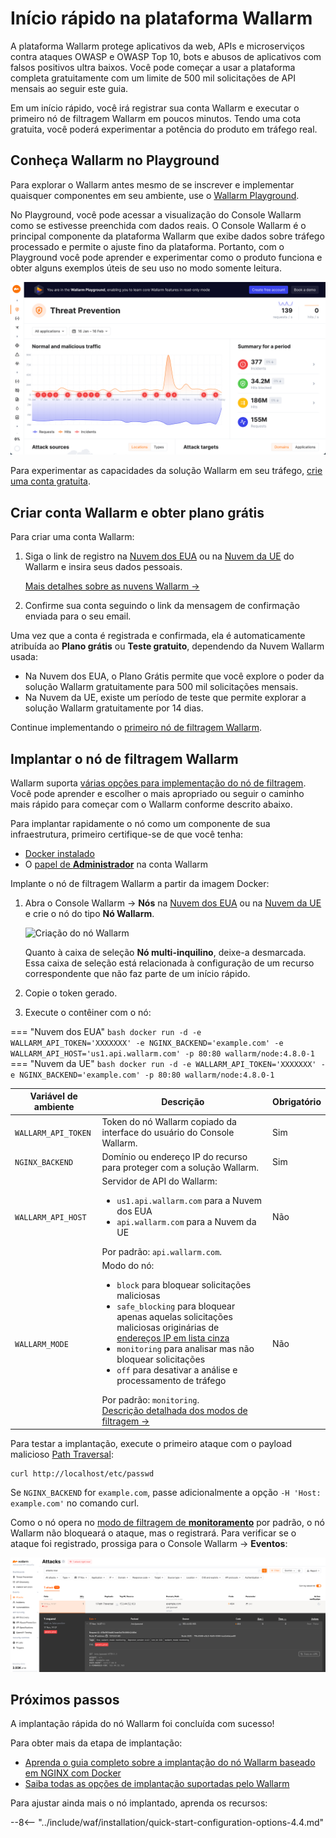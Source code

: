 [operation-mode-rule-docs]: user-guides/rules/wallarm-mode-rule.md
[filtration-modes-docs]: admin-en/configure-wallarm-mode.md
[graylist-docs]: user-guides/ip-lists/graylist.md
[wallarm-cloud-docs]: about-wallarm/overview.md#cloud
[user-roles-docs]: user-guides/settings/users.md
[rules-docs]: user-guides/rules/intro.md
[ip-lists-docs]: user-guides/ip-lists/overview.md
[integration-docs]: user-guides/settings/integrations/integrations-intro.md
[trigger-docs]: user-guides/triggers/triggers.md
[application-docs]: user-guides/settings/applications.md
[events-docs]: user-guides/events/check-attack.md
[sqli-attack-desc]: attacks-vulns-list.md#sql-injection
[xss-attack-desc]: attacks-vulns-list.md#crosssite-scripting-xss

# Início rápido na plataforma Wallarm

A plataforma Wallarm protege aplicativos da web, APIs e microserviços contra ataques OWASP e OWASP Top 10, bots e abusos de aplicativos com falsos positivos ultra baixos. Você pode começar a usar a plataforma completa gratuitamente com um limite de 500 mil solicitações de API mensais ao seguir este guia.

Em um início rápido, você irá registrar sua conta Wallarm e executar o primeiro nó de filtragem Wallarm em poucos minutos. Tendo uma cota gratuita, você poderá experimentar a potência do produto em tráfego real. 

## Conheça Wallarm no Playground

Para explorar o Wallarm antes mesmo de se inscrever e implementar quaisquer componentes em seu ambiente, use o [Wallarm Playground](https://my.us1.wallarm.com/playground).

No Playground, você pode acessar a visualização do Console Wallarm como se estivesse preenchida com dados reais. O Console Wallarm é o principal componente da plataforma Wallarm que exibe dados sobre tráfego processado e permite o ajuste fino da plataforma. Portanto, com o Playground você pode aprender e experimentar como o produto funciona e obter alguns exemplos úteis de seu uso no modo somente leitura.

![UI para criar conta](images/playground.png)

Para experimentar as capacidades da solução Wallarm em seu tráfego, [crie uma conta gratuita](#criar-conta-wallarm-e-obter-plano-gratis).

## Criar conta Wallarm e obter plano grátis

Para criar uma conta Wallarm:

1. Siga o link de registro na [Nuvem dos EUA](https://us1.my.wallarm.com/signup) ou na [Nuvem da UE](https://my.wallarm.com/signup) do Wallarm e insira seus dados pessoais.

    [Mais detalhes sobre as nuvens Wallarm →](about-wallarm/overview.md#cloud)
1. Confirme sua conta seguindo o link da mensagem de confirmação enviada para o seu email.

Uma vez que a conta é registrada e confirmada, ela é automaticamente atribuída ao **Plano grátis** ou **Teste gratuito**, dependendo da Nuvem Wallarm usada:

* Na Nuvem dos EUA, o Plano Grátis permite que você explore o poder da solução Wallarm gratuitamente para 500 mil solicitações mensais.
* Na Nuvem da UE, existe um período de teste que permite explorar a solução Wallarm gratuitamente por 14 dias.

Continue implementando o [primeiro nó de filtragem Wallarm](#implantar-o-nó-de-filtragem-wallarm).

## Implantar o nó de filtragem Wallarm

Wallarm suporta [várias opções para implementação do nó de filtragem](installation/supported-deployment-options.md). Você pode aprender e escolher o mais apropriado ou seguir o caminho mais rápido para começar com o Wallarm conforme descrito abaixo.

Para implantar rapidamente o nó como um componente de sua infraestrutura, primeiro certifique-se de que você tenha:

* [Docker instalado](https://docs.docker.com/engine/install/)
* O [papel de **Administrador**][user-roles-docs] na conta Wallarm

Implante o nó de filtragem Wallarm a partir da imagem Docker:

1. Abra o Console Wallarm → **Nós** na [Nuvem dos EUA](https://us1.my.wallarm.com/nodes) ou na [Nuvem da UE](https://my.wallarm.com/nodes) e crie o nó do tipo **Nó Wallarm**.

   ![Criação do nó Wallarm](images/create-wallarm-node-empty-list.png)

   Quanto à caixa de seleção **Nó multi-inquilino**, deixe-a desmarcada. Essa caixa de seleção está relacionada à configuração de um recurso correspondente que não faz parte de um início rápido.
1. Copie o token gerado.
1. Execute o contêiner com o nó:

=== "Nuvem dos EUA"
    ```bash
    docker run -d -e WALLARM_API_TOKEN='XXXXXXX' -e NGINX_BACKEND='example.com' -e WALLARM_API_HOST='us1.api.wallarm.com' -p 80:80 wallarm/node:4.8.0-1
    ```
=== "Nuvem da UE"
    ```bash
    docker run -d -e WALLARM_API_TOKEN='XXXXXXX' -e NGINX_BACKEND='example.com' -p 80:80 wallarm/node:4.8.0-1
    ```

Variável de ambiente | Descrição| Obrigatório
--- | ---- | ----
`WALLARM_API_TOKEN` | Token do nó Wallarm copiado da interface do usuário do Console Wallarm. | Sim
`NGINX_BACKEND` | Domínio ou endereço IP do recurso para proteger com a solução Wallarm. | Sim
`WALLARM_API_HOST` | Servidor de API do Wallarm:<ul><li>`us1.api.wallarm.com` para a Nuvem dos EUA</li><li>`api.wallarm.com` para a Nuvem da UE</li></ul>Por padrão: `api.wallarm.com`. | Não
`WALLARM_MODE` | Modo do nó:<ul><li>`block` para bloquear solicitações maliciosas</li><li>`safe_blocking` para bloquear apenas aquelas solicitações maliciosas originárias de [endereços IP em lista cinza][graylist-docs]</li><li>`monitoring` para analisar mas não bloquear solicitações</li><li>`off` para desativar a análise e processamento de tráfego</li></ul>Por padrão: `monitoring`.<br>[Descrição detalhada dos modos de filtragem →][filtration-modes-docs] | Não

Para testar a implantação, execute o primeiro ataque com o payload malicioso [Path Traversal](attacks-vulns-list.md#path-traversal):

```
curl http://localhost/etc/passwd
```

Se `NGINX_BACKEND` for `example.com`, passe adicionalmente a opção `-H 'Host: example.com'` no comando curl.

Como o nó opera no [modo de filtragem de **monitoramento**](admin-en/configure-wallarm-mode.md#available-filtration-modes) por padrão, o nó Wallarm não bloqueará o ataque, mas o registrará. Para verificar se o ataque foi registrado, prossiga para o Console Wallarm → **Eventos**:

![Ataques na interface](images/admin-guides/test-attacks-quickstart.png)

## Próximos passos

A implantação rápida do nó Wallarm foi concluída com sucesso!

Para obter mais da etapa de implantação:

* [Aprenda o guia completo sobre a implantação do nó Wallarm baseado em NGINX com Docker](admin-en/installation-docker-en.md)
* [Saiba todas as opções de implantação suportadas pelo Wallarm](installation/supported-deployment-options.md)

Para ajustar ainda mais o nó implantado, aprenda os recursos:

--8<-- "../include/waf/installation/quick-start-configuration-options-4.4.md"